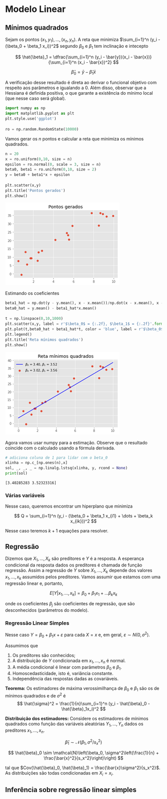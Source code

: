 # Modelo Linear 

## Mínimos quadrados

Sejam os pontos $(x_1, y_1), ..., (x_n,y_n)$. A reta que minimiza $\sum_{i=1}^n (y_i - (\beta_0 + \beta_1 x_i))^2$ segundo $\beta_0$ e $\beta_1$ tem inclinação e intecepto

$$
\hat{\beta}_1 = \dfrac{\sum_{i=1}^n (y_i - \bar{y})(x_i - \bar{x})}{\sum_{i=1}^n (x_i - \bar{x})^2}
$$

$$
\hat{\beta}_0 = \bar{y} - \hat{\beta}_1\bar{x}
$$

A verificação desse resultado é direta ao derivar o funcional objetivo com respeito aos parâmetros e igualando a 0. Além disso, observar que a Hessiana é definida positiva, o que garante a existência do mínimo local (que nesse caso será global). 


```python
import numpy as np 
import matplotlib.pyplot as plt
plt.style.use('ggplot')

ro = np.random.RandomState(10000)
```

Vamos gerar os $n$ pontos e calcular a reta que minimiza os mínimos quadrados.


```python
n = 20
x = ro.uniform(0,10, size = n)
epsilon = ro.normal(0, scale = 3, size = n)
beta0, beta1 = ro.uniform(0,10, size = 2)
y = beta0 + beta1*x + epsilon

plt.scatter(x,y)
plt.title('Pontos gerados')
plt.show()
```


![png](output_3_0.png)


Estimando os coeficientes


```python
beta1_hat = np.dot(y - y.mean(), x - x.mean())/np.dot(x - x.mean(), x - x.mean())
beta0_hat = y.mean() - beta1_hat*x.mean()

t = np.linspace(0,10,1000)
plt.scatter(x,y, label = r'$\beta_0$ = {:.2f}, $\beta_1$ = {:.2f}'.format(beta0, beta1))
plt.plot(t,beta0_hat + beta1_hat*t, color = 'blue', label = r'$\beta_0$ = {:.2f}, $\beta_1$ = {:.2f}'.format(beta0_hat, beta1_hat))
plt.legend()
plt.title('Reta mínimos quadrados')
plt.show()
```


![png](output_5_0.png)


Agora vamos usar numpy para a estimação. Observe que o resultado coincide com o calculado usando a fórmula derivada. 


```python
# adiciona coluna de 1 para lidar com o beta_0
xlinha = np.c_[np.ones(n),x]   
sol, _, _, _ = np.linalg.lstsq(xlinha, y, rcond = None)
print(sol)
```

    [3.40285283 3.52323316]


### Várias variáveis 

Nesse caso, queremos encontrar um hiperplano que minimiza 

$$
Q = \sum_{i=1}^n (y_i - (\beta_0 + \beta_1 x_{i1} + \dots + \beta_k x_{ik}))^2
$$

Nesse caso teremos $k+1$ equações para resolver. 

## Regressão

Dizemos que $X_1, \dots, X_k$ são preditores e $Y$ é a resposta. A esperança condicional da resposta dados os preditores é chamada de função regressão. Assim a regressão de $Y$ sobre $X_1, \dots, X_k$ depende dos valores $x_1, \dots, x_k$ assumidos pelos preditores. Vamos assumir que estamos com uma regressão linear e, portanto, 

$$
E[Y|x_1,\dots,x_k] = \beta_0 + \beta_1 x_1 + \dots \beta_k x_k
$$

onde os coeficientes $\beta_j$ são coeficientes de regressão, que são desconhecidos (parâmetros do modelo). 

### Regressão Linear Simples 

Nesse caso $Y = \beta_0 + \beta_1 x + \varepsilon$ para cada $X = x$ e, em geral, $\varepsilon \sim N(0, \sigma^2)$. 

Assumimos que 

1. Os preditores são conhecidos; 
2. A distribuição de $Y$ condicionada em $x_1, ..., x_n$ é normal. 
3. A média condicional é linear com parâmetros $\beta_0$ e $\beta_1$.
4. Homoscedasticidade, isto é, variância constante. 
5. Independência das respostas dadas as covariáveis. 

**Teorema:** Os estimadores de máxima verossimilhança de $\beta_0$ e $\beta_1$ são os de mínimos quadrados e de $\sigma^2$ é 
$$
\hat{\sigma}^2 = \frac{1}{n}\sum_{i=1}^n (y_i - \hat{\beta}_0 - \hat{\beta}_1x_i)^2
$$

**Distribuição dos estimadores:** Considere os estimadores de mínimos quadrados como função das variáveis aleatórias $Y_1,...,Y_n$ dados os preditores $x_1,...,x_n$.

$$
\hat{\beta}_1 \sim \mathcal{N}(\beta_1, \sigma^2/s_x^2)
$$

$$
\hat{\beta}_0 \sim \mathcal{N}\left(\beta_0, \sigma^2\left(\frac{1}{n} + \frac{\bar{x}^2}{s_x^2}\right)\right)
$$

tal que $Cov(\hat{\beta}_0, \hat{\beta}_1) = \frac{\bar{x}\sigma^2}{s_x^2}$. As distribuições são todas condicionadas em $X_i = x_i$. 

## Inferência sobre regressão linear simples


```python

```
